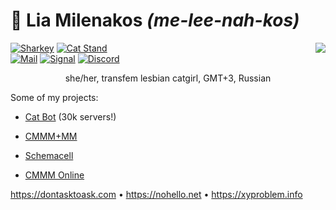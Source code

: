 # 🌺 Lia Milenakos *(me-lee-nah-kos)*

<img align="right" src="https://github-readme-stats.vercel.app/api?username=milenakos&theme=synthwave&show_icons=true">

[![Sharkey](https://img.shields.io/badge/%40milenakos%40catgirl.center-DB6072?logo=wireshark&logoColor=white)](https://catgirl.center/@milenakos)
[![Cat Stand](https://img.shields.io/badge/discord.gg%2Fstaring-5865F2?logo=discord&logoColor=white)](https://discord.gg/staring)
<br content="">
[![Mail](https://img.shields.io/badge/lia%40minkos.lol-D14836?logo=gmail&logoColor=white)](mailto:lia@minkos.lol)
[![Signal](https://img.shields.io/badge/%40milenakos.69-3A76F0?logo=signal&logoColor=white)](https://signal.me/#eu/eQGXeYY5EmN-fXJiDIG3j3sBTN_1CXfoFelhA-pgcG0GAQdeVPRHJYQWR7lCLr-a)
[![Discord](https://img.shields.io/badge/%40milenakos-5865F2?logo=discord&logoColor=white)](https://discord.com/users/553093932012011520)

<p align="center">
she/her, transfem lesbian catgirl, GMT+3, Russian
</p>

Some of my projects:

- [Cat Bot](https://github.com/milenakos/cat-bot) (30k servers!)

- [CMMM+MM](https://milenakos.itch.io/cmmm-plus-milenakos-mod)

- [Schemacell](https://milenakos.itch.io/schemacell)

- [CMMM Online](https://milenakos.itch.io/cmmm-online)

https://dontasktoask.com • https://nohello.net • https://xyproblem.info
